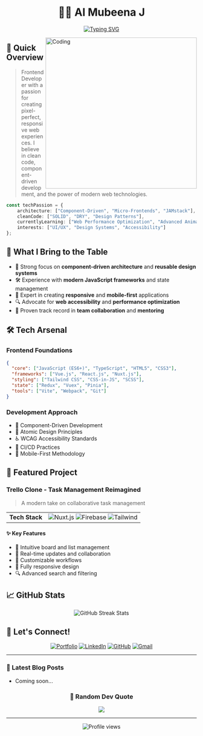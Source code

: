 <div align="center">
  
# 👩‍💻 Al Mubeena J
  
[![Typing SVG](https://readme-typing-svg.herokuapp.com?font=Fira+Code&pause=1000&width=435&lines=Frontend+Developer;UI%2FUX+Enthusiast;Creative+Problem+Solver)](https://git.io/typing-svg)

</div>

<img align="right" alt="Coding" width="400" src="https://cdn.dribbble.com/users/4055494/screenshots/15215756/media/d2b66c4ca0192aa26d103448b3d1518b.gif" />

## 🎯 Quick Overview

> Frontend Developer with a passion for creating pixel-perfect, responsive web experiences. I believe in clean code, component-driven development, and the power of modern web technologies.

```typescript
const techPassion = {
    architecture: ["Component-Driven", "Micro-Frontends", "JAMstack"],
    cleanCode: ["SOLID", "DRY", "Design Patterns"],
    currentlyLearning: ["Web Performance Optimization", "Advanced Animation"],
    interests: ["UI/UX", "Design Systems", "Accessibility"]
};
```

## 💫 What I Bring to the Table

- 🎨 Strong focus on **component-driven architecture** and **reusable design systems**
- 🛠️ Experience with **modern JavaScript frameworks** and state management
- 📱 Expert in creating **responsive** and **mobile-first** applications
- 🔍 Advocate for **web accessibility** and **performance optimization**
- 🤝 Proven track record in **team collaboration** and **mentoring**

## 🛠️ Tech Arsenal

### Frontend Foundations
```json
{
  "core": ["JavaScript (ES6+)", "TypeScript", "HTML5", "CSS3"],
  "frameworks": ["Vue.js", "React.js", "Nuxt.js"],
  "styling": ["Tailwind CSS", "CSS-in-JS", "SCSS"],
  "state": ["Redux", "Vuex", "Pinia"],
  "tools": ["Vite", "Webpack", "Git"]
}
```

### Development Approach
- 📐 Component-Driven Development
- 🎨 Atomic Design Principles
- ♿ WCAG Accessibility Standards
- 🔄 CI/CD Practices
- 📱 Mobile-First Methodology

## 🚀 Featured Project

### Trello Clone - Task Management Reimagined
> A modern take on collaborative task management

<table>
  <tr>
    <td>
      <strong>Tech Stack</strong>
    </td>
    <td>
      <img src="https://img.shields.io/badge/-Nuxt.js-00DC82?style=flat-square&logo=nuxt.js&logoColor=white" alt="Nuxt.js"/>
      <img src="https://img.shields.io/badge/-Firebase-FFCA28?style=flat-square&logo=firebase&logoColor=black" alt="Firebase"/>
      <img src="https://img.shields.io/badge/-Tailwind-38B2AC?style=flat-square&logo=tailwind-css&logoColor=white" alt="Tailwind"/>
    </td>
  </tr>
</table>

#### ✨ Key Features
- 🎯 Intuitive board and list management
- 🔄 Real-time updates and collaboration
- 🎨 Customizable workflows
- 📱 Fully responsive design
- 🔍 Advanced search and filtering

## 📈 GitHub Stats

<div align="center">
  <img src="https://github-readme-streak-stats.herokuapp.com/?user=Mubeejahir&theme=tokyonight" alt="GitHub Streak Stats"/>
</div>

## 🤝 Let's Connect!

<div align="center">
  
[![Portfolio](https://img.shields.io/badge/Portfolio-FF69B4?style=for-the-badge&logo=safari&logoColor=white)](https://PersonalPortfolio)
[![LinkedIn](https://img.shields.io/badge/LinkedIn-0077B5?style=for-the-badge&logo=linkedin&logoColor=white)](https://linkedin.com/in/AlMubeena)
[![GitHub](https://img.shields.io/badge/GitHub-100000?style=for-the-badge&logo=github&logoColor=white)](https://github.com/Mubeejahir)
[![Gmail](https://img.shields.io/badge/Gmail-D14836?style=for-the-badge&logo=gmail&logoColor=white)](mailto:mubee.jahir@gmail.com)

</div>

---

### 📝 Latest Blog Posts
<!-- BLOG-POST-LIST:START -->
- Coming soon...
<!-- BLOG-POST-LIST:END -->

<div align="center">
  
### 💭 Random Dev Quote
![](https://quotes-github-readme.vercel.app/api?type=horizontal&theme=tokyonight)

</div>

---

<div align="center">
  <img src="https://komarev.com/ghpvs/?username=Mubeejahir&label=Profile%20views&color=0e75b6&style=flat" alt="Profile views" />
</div>
